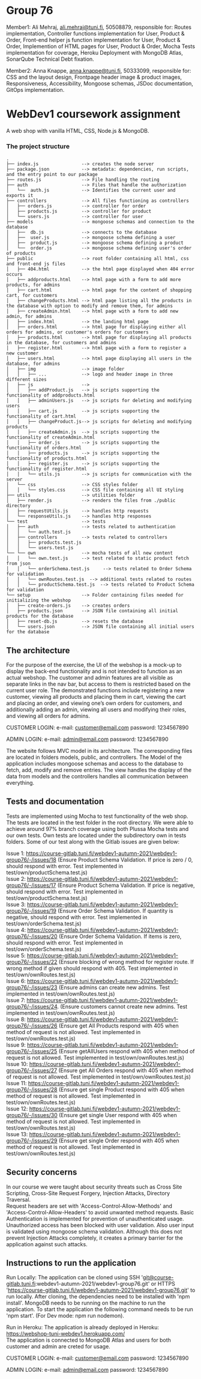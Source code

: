 # Group 76

Member1:  Ali Mehraj, ali.mehraj@tuni.fi, 50508879, 
responsible for: Routes implementation, Controller functions implementation for User, Product & Order, Front-end helper js function implementation for User, Product & Order, Implemention of HTML pages for User, Product & Order, Mocha Tests implementation for coverage, Heroku Deployment with MongoDB Atlas, SonarQube Technical Debt fixation.

Member2:  Anna Knappe, anna.knappe@tuni.fi, 50333099, 
responsible for: CSS and the layout design, Frontpage header image & product images, Responsiveness, Accessibility, Mongoose schemas, JSDoc documentation, GitOps implementation.



# WebDev1 coursework assignment

A web shop with vanilla HTML, CSS, Node.js & MongoDB.


### The project structure

```
.
├── index.js                --> creates the node server
├── package.json            --> metadata: dependencies, run scripts, and the entry point to our package
├── routes.js               --> File handling the routing
├── auth                    --> Files that handle the authorization
│   └──  auth.js            --> Identifies the current user and exports it
├── controllers             --> All files functioning as controllers
│   ├── orders.js           --> controller for order
│   ├── products.js         --> controller for product
│   └── users.js            --> controller for user
├── models                  --> mongoose schemas and connection to the database
│   ├──  db.js              --> connects to the database
│   ├──  user.js            --> mongoose schema defining a user
│   ├──  product.js         --> mongoose schema defining a product
│   └──  order.js           --> mongoose schema defining user's order of products 
├── public                  --> root folder containing all html, css and front-end js files
│   ├── 404.html            --> the html page displayed when 404 error occurs
│   ├── addproducts.html    --> html page with a form to add more products, for admins
│   ├── cart.html           --> html page for the content of shopping cart, for customers
│   ├── changeProducts.html --> html page listing all the products in the database with option to modify and remove them, for admins
│   ├── createAdmin.html    --> html page with a form to add new admin, for admins
│   ├── index.html          --> the landing html page
│   ├── orders.html         --> html page for displaying either all orders for admins, or customer's orders for customers
│   ├── products.html       --> html page for displaying all products in the database, for customers and admins
│   ├── register.html       --> html page with a form to register a new customer
│   ├── users.html          --> html page displaying all users in the database, for admins
│   ├── img                 --> image folder
│   │   ├── ...             --> logo and header image in three different sizes
│   ├── js                  -->
│   │   ├── addProduct.js   --> js scripts supporting the functionality of addproducts.html
│   │   ├── adminUsers.js   --> js scripts for deleting and modifying users
│   │   ├── cart.js         --> js scripts supporting the functionality of cart.html
│   │   ├── changeProduct.js--> js scripts for deleting and modifying products
│   │   ├── createAdmin.js  --> js scripts supporting the functionality of createAdmin.html
│   │   ├── order.js        --> js scripts supporting the functionality of orders.html
│   │   ├── products.js     --> js scripts supporting the functionality of products.html
│   │   ├── register.js     --> js scripts supporting the functionality of register.html
│   │   └── utils.js        --> js scripts for communication with the server
│   └── css                 --> CSS styles folder
│   │   └── styles.css      --> CSS file containing all UI styling
├── utils                   --> utilities folder
│   ├── render.js           --> renders the files from ./public directory
│   ├── requestUtils.js     --> handles http requests
│   └── responseUtils.js    --> handles http responses
└── test                    --> tests
│   ├── auth                --> tests related to authentication
│   │   └── auth.test.js    
│   ├── controllers         --> tests related to controllers
│   │   ├── products.test.js
│   │   └── users.test.js   
└── └── own                 --> mocha tests of all new content
│   │   └── own.test.js     --> test related to static product fetch from json
│   │   └── orderSchema.test.js     --> tests related to Order Schema for validation
│   │   └── ownRoutes.test.js  --> additional tests related to routes 
│   │   └── productSchema.test.js  --> tests related to Product Schema for validation
└── setup                   --> Folder containing files needed for initializing the webshop
│   ├── create-orders.js    --> creates orders
│   ├── products.json       --> JSON file containing all initial products for the database
│   ├── reset-db.js         --> resets the database
│   └── users.json          --> JSON file containing all initial users for the database

```


## The architecture 

For the purpose of the exercise, the UI of the webshop is a mock-up to display the back-end functionality and is not intended to function as an actual webshop. The customer and admin features are all visible as separate links in the nav bar, but access to them is restricted based on the current user role. The demonstrated functions include registering a new customer, viewing all products and placing them in cart, viewing the cart and placing an order, and viewing one’s own orders for customers, and additionally adding an admin, viewing all users and modifying their roles, and viewing all orders for admins. 

CUSTOMER LOGIN:
e-mail: customer@email.com
password: 1234567890

ADMIN LOGIN:
e-mail: admin@email.com
password: 1234567890

The website follows MVC model in its architecture. The corresponding files are located in folders models, public, and controllers. The Model of the application includes mongoose schemas and access to the database to fetch, add, modify and remove entries. The view handles the display of the data from models and the controllers handles all communication between everything.


## Tests and documentation

Tests are implemented using Mocha to test functionality of the web shop. The tests are located in the test folder in the root directory. We were able to achieve around 97% branch coverage using both Plussa Mocha tests and our own tests. Own tests are located under the subdirectory own in tests folders. Some of our test along with the Gitlab issues are given below:

Issue 1: https://course-gitlab.tuni.fi/webdev1-autumn-2021/webdev1-group76/-/issues/18 (Ensure Product Schema Validation. If price is zero / 0, should respond with error. Test implemented in test/own/productSchema.test.js) <br />
Issue 2: https://course-gitlab.tuni.fi/webdev1-autumn-2021/webdev1-group76/-/issues/17 (Ensure Product Schema Validation. If price is negative, should respond with error. Test implemented in test/own/productSchema.test.js) <br />
Issue 3: https://course-gitlab.tuni.fi/webdev1-autumn-2021/webdev1-group76/-/issues/19 (Ensure Order Schema Validation. If quantity is negative, should respond with error. Test implemented in test/own/orderSchema.test.js) <br />
Issue 4: https://course-gitlab.tuni.fi/webdev1-autumn-2021/webdev1-group76/-/issues/20 (Ensure Order Schema Validation. If items is zero, should respond with error. Test implemented in test/own/orderSchema.test.js) <br />
Issue 5: https://course-gitlab.tuni.fi/webdev1-autumn-2021/webdev1-group76/-/issues/22 (Ensure blocking of wrong method for register route. If wrong method if given should respond with 405. Test implemented in test/own/ownRoutes.test.js) <br />
Issue 6: https://course-gitlab.tuni.fi/webdev1-autumn-2021/webdev1-group76/-/issues/23 (Ensure admins can create new admins. Test implemented in test/own/ownRoutes.test.js) <br />
Issue 7: https://course-gitlab.tuni.fi/webdev1-autumn-2021/webdev1-group76/-/issues/24. (Ensure customers cannot create new admins. Test implemented in test/own/ownRoutes.test.js) <br />
Issue 8: https://course-gitlab.tuni.fi/webdev1-autumn-2021/webdev1-group76/-/issues/26 (Ensure get All Products respond with 405 when method of request is not allowed. Test implemented in test/own/ownRoutes.test.js) <br />
Issue 9: https://course-gitlab.tuni.fi/webdev1-autumn-2021/webdev1-group76/-/issues/25 (Ensure getAllUsers respond with 405 when method of request is not allowed. Test implemented in test/own/ownRoutes.test.js) <br />
Issue 10: https://course-gitlab.tuni.fi/webdev1-autumn-2021/webdev1-group76/-/issues/27 (Ensure get All Orders respond with 405 when method of request is not allowed. Test implemented in test/own/ownRoutes.test.js) <br />
Issue 11: https://course-gitlab.tuni.fi/webdev1-autumn-2021/webdev1-group76/-/issues/28 (Ensure get single Product respond with 405 when method of request is not allowed. Test implemented in test/own/ownRoutes.test.js) <br />
Issue 12: https://course-gitlab.tuni.fi/webdev1-autumn-2021/webdev1-group76/-/issues/30 (Ensure get single User respond with 405 when method of request is not allowed. Test implemented in test/own/ownRoutes.test.js) <br />
Issue 13: https://course-gitlab.tuni.fi/webdev1-autumn-2021/webdev1-group76/-/issues/29 (Ensure get single Order respond with 405 when method of request is not allowed. Test implemented in test/own/ownRoutes.test.js) <br />



## Security concerns

In our course we were taught about security threats such as Cross Site Scripting, Cross-Site Request Forgery, Injection Attacks, Directory Traversal. <br />
Request headers are set with 'Access-Control-Allow-Methods' and 'Access-Control-Allow-Headers' to avoid unwanted method requests. Basic Authentication is implemented for prevention of unauthenticated usage. Unauthorized access has been blocked with user validation. Also user input is validated using mongoose schema validation. Although this does not prevent Injection Attacks completely, it creates a primary barrier for the application against such attacks.


## Instructions to run the application

Run Locally: The application can be cloned using SSH 'git@course-gitlab.tuni.fi:webdev1-autumn-2021/webdev1-group76.git' or HTTPS 'https://course-gitlab.tuni.fi/webdev1-autumn-2021/webdev1-group76.git' to run locally. After cloning, the dependencies need to be installed with 'npm install'. MongoDB needs to be running on the machine to run the application. To start the application the following command needs to be run 'npm start'. (For Dev mode: npm run nodemon). <br />

Run in Heroku: The application is already deployed in Heroku: https://webshop-tuni-webdev1.herokuapp.com/   <br />
The application is connected to MongoDB Atlas and users for both customer and admin are creted for usage.  <br />

CUSTOMER LOGIN:
e-mail: customer@email.com
password: 1234567890

ADMIN LOGIN:
e-mail: admin@email.com
password: 1234567890

